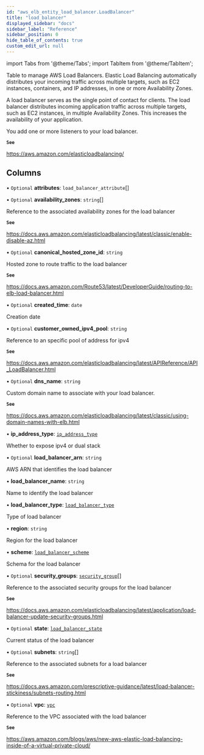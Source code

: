 ```yaml
---
id: "aws_elb_entity_load_balancer.LoadBalancer"
title: "load_balancer"
displayed_sidebar: "docs"
sidebar_label: "Reference"
sidebar_position: 0
hide_table_of_contents: true
custom_edit_url: null
---
```


import Tabs from '@theme/Tabs';
import TabItem from '@theme/TabItem';

Table to manage AWS Load Balancers. Elastic Load Balancing automatically distributes your incoming traffic across multiple targets,
such as EC2 instances, containers, and IP addresses, in one or more Availability Zones.

A load balancer serves as the single point of contact for clients. The load balancer distributes incoming application traffic across
multiple targets, such as EC2 instances, in multiple Availability Zones. This increases the availability of your application.

You add one or more listeners to your load balancer.

**`See`**

https://aws.amazon.com/elasticloadbalancing/

## Columns

• `Optional` **attributes**: `load_balancer_attribute`[]

• `Optional` **availability\_zones**: `string`[]

Reference to the associated availability zones for the load balancer

**`See`**

https://docs.aws.amazon.com/elasticloadbalancing/latest/classic/enable-disable-az.html

• `Optional` **canonical\_hosted\_zone\_id**: `string`

Hosted zone to route traffic to the load balancer

**`See`**

https://docs.aws.amazon.com/Route53/latest/DeveloperGuide/routing-to-elb-load-balancer.html

• `Optional` **created\_time**: `date`

Creation date

• `Optional` **customer\_owned\_ipv4\_pool**: `string`

Reference to an specific pool of address for ipv4

**`See`**

https://docs.aws.amazon.com/elasticloadbalancing/latest/APIReference/API_LoadBalancer.html

• `Optional` **dns\_name**: `string`

Custom domain name to associate with your load balancer.

**`See`**

https://docs.aws.amazon.com/elasticloadbalancing/latest/classic/using-domain-names-with-elb.html

• **ip\_address\_type**: [`ip_address_type`](../enums/aws_elb_entity_load_balancer.IpAddressType.md)

Whether to expose ipv4 or dual stack

• `Optional` **load\_balancer\_arn**: `string`

AWS ARN that identifies the load balancer

• **load\_balancer\_name**: `string`

Name to identify the load balancer

• **load\_balancer\_type**: [`load_balancer_type`](../enums/aws_elb_entity_load_balancer.LoadBalancerTypeEnum.md)

Type of load balancer

• **region**: `string`

Region for the load balancer

• **scheme**: [`load_balancer_scheme`](../enums/aws_elb_entity_load_balancer.LoadBalancerSchemeEnum.md)

Schema for the load balancer

• `Optional` **security\_groups**: [`security_group`](aws_security_group_entity.SecurityGroup.md)[]

Reference to the associated security groups for the load balancer

**`See`**

https://docs.aws.amazon.com/elasticloadbalancing/latest/application/load-balancer-update-security-groups.html

• `Optional` **state**: [`load_balancer_state`](../enums/aws_elb_entity_load_balancer.LoadBalancerStateEnum.md)

Current status of the load balancer

• `Optional` **subnets**: `string`[]

Reference to the associated subnets for a load balancer

**`See`**

https://docs.aws.amazon.com/prescriptive-guidance/latest/load-balancer-stickiness/subnets-routing.html

• `Optional` **vpc**: [`vpc`](aws_vpc_entity_vpc.Vpc.md)

Reference to the VPC associated with the load balancer

**`See`**

https://aws.amazon.com/blogs/aws/new-aws-elastic-load-balancing-inside-of-a-virtual-private-cloud/
